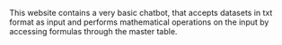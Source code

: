 This website contains a very basic chatbot, that accepts datasets in txt format as input and performs mathematical operations on the input by accessing formulas through the master table.
